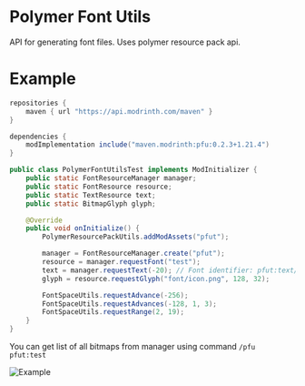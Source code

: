 # Polymer Font Utils

API for generating font files. Uses polymer resource pack api.

# Example

```groovy
repositories {
    maven { url "https://api.modrinth.com/maven" }
}

dependencies {
    modImplementation include("maven.modrinth:pfu:0.2.3+1.21.4")
}
```

```java
public class PolymerFontUtilsTest implements ModInitializer {
    public static FontResourceManager manager;
    public static FontResource resource;
    public static TextResource text;
    public static BitmapGlyph glyph;

    @Override
    public void onInitialize() {
        PolymerResourcePackUtils.addModAssets("pfut");

        manager = FontResourceManager.create("pfut");
        resource = manager.requestFont("test");
        text = manager.requestText(-20); // Font identifier: pfut:text/default_-20
        glyph = resource.requestGlyph("font/icon.png", 128, 32);

        FontSpaceUtils.requestAdvance(-256);
        FontSpaceUtils.requestAdvances(-128, 1, 3);
        FontSpaceUtils.requestRange(2, 19);
    }
}
```

You can get list of all bitmaps from manager using command `/pfu pfut:test`

![Example](https://cdn.modrinth.com/data/cached_images/7b5072dcfef25fed385a3415f413730532a2ace4.png)

